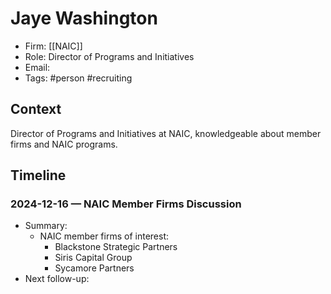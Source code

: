 # Jaye Washington
- Firm: [[NAIC]]
- Role: Director of Programs and Initiatives
- Email:
- Tags: #person #recruiting

## Context
Director of Programs and Initiatives at NAIC, knowledgeable about member firms and NAIC programs.

## Timeline
### 2024-12-16 — NAIC Member Firms Discussion
- Summary:
  - NAIC member firms of interest:
    - Blackstone Strategic Partners
    - Siris Capital Group
    - Sycamore Partners
- Next follow-up: